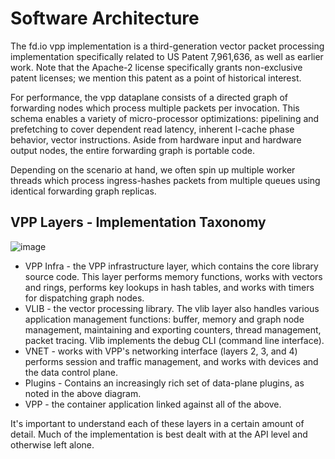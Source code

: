 Software Architecture
=====================

The fd.io vpp implementation is a third-generation vector packet
processing implementation specifically related to US Patent 7,961,636,
as well as earlier work. Note that the Apache-2 license specifically
grants non-exclusive patent licenses; we mention this patent as a point
of historical interest.

For performance, the vpp dataplane consists of a directed graph of
forwarding nodes which process multiple packets per invocation. This
schema enables a variety of micro-processor optimizations: pipelining
and prefetching to cover dependent read latency, inherent I-cache phase
behavior, vector instructions. Aside from hardware input and hardware
output nodes, the entire forwarding graph is portable code.

Depending on the scenario at hand, we often spin up multiple worker
threads which process ingress-hashes packets from multiple queues using
identical forwarding graph replicas.

VPP Layers - Implementation Taxonomy
------------------------------------

![image](/_images/VPP_Layering.png)

-   VPP Infra - the VPP infrastructure layer, which contains the core
    library source code. This layer performs memory functions, works
    with vectors and rings, performs key lookups in hash tables, and
    works with timers for dispatching graph nodes.
-   VLIB - the vector processing library. The vlib layer also handles
    various application management functions: buffer, memory and graph
    node management, maintaining and exporting counters, thread
    management, packet tracing. Vlib implements the debug CLI (command
    line interface).
-   VNET - works with VPP\'s networking interface (layers 2, 3, and 4)
    performs session and traffic management, and works with devices and
    the data control plane.
-   Plugins - Contains an increasingly rich set of data-plane plugins,
    as noted in the above diagram.
-   VPP - the container application linked against all of the above.

It's important to understand each of these layers in a certain amount of
detail. Much of the implementation is best dealt with at the API level
and otherwise left alone.
